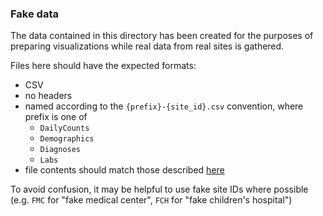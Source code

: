 ### Fake data

The data contained in this directory has been created for the purposes of preparing visualizations while real data from real sites is gathered.

Files here should have the expected formats:
- CSV
- no headers
- named according to the `{prefix}-{site_id}.csv` convention, where prefix is one of 
    - `DailyCounts`
    - `Demographics`
    - `Diagnoses`
    - `Labs`
- file contents should match those described [here](https://github.com/GriffinWeber/covid19i2b2/blob/master/COVID19_Data_Files_Description.txt)

To avoid confusion, it may be helpful to use fake site IDs where possible (e.g. `FMC` for "fake medical center", `FCH` for "fake children's hospital")